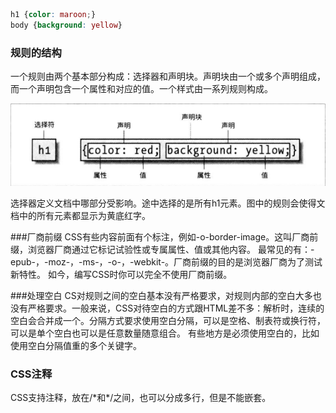 ```CSS
h1 {color: maroon;}
body {background: yellow}
```

### 规则的结构
一个规则由两个基本部分构成：选择器和声明块。声明块由一个或多个声明组成，而一个声明包含一个属性和对应的值。一个样式由一系列规则构成。

![](规则的结构.png)

选择器定义文档中哪部分受影响。途中选择的是所有h1元素。图中的规则会使得文档中的所有元素都显示为黄底红字。

###厂商前缀
CSS有些内容前面有个标注，例如-o-border-image。这叫厂商前缀，浏览器厂商通过它标记试验性或专属属性、值或其他内容。
最常见的有：-epub-，-moz-，-ms-，-o-，-webkit-。厂商前缀的目的是浏览器厂商为了测试新特性。
如今，编写CSS时你可以完全不使用厂商前缀。

###处理空白
CS对规则之间的空白基本没有严格要求，对规则内部的空白大多也没有严格要求。一般来说，CSS对待空白的方式跟HTML差不多：解析时，连续的空白会合并成一个。分隔方式要求使用空白分隔，可以是空格、制表符或换行符，可以是单个空白也可以是任意数量随意组合。
有些地方是必须使用空白的，比如使用空白分隔值重的多个关键字。

### CSS注释
CSS支持注释，放在/\*和*/之间，也可以分成多行，但是不能嵌套。

